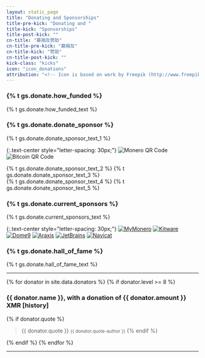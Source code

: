 ```yaml
---
layout: static_page
title: "Donating and Sponsorships"
title-pre-kick: "Donating and "
title-kick: "Sponsorships"
title-post-kick: ""
cn-title: "募捐及赞助"
cn-title-pre-kick: "募捐及"
cn-title-kick: "赞助"
cn-title-post-kick: ""
kick-class: "kicks"
icon: "icon_donations"
attribution: "<!-- Icon is based on work by Freepik (http://www.freepik.com) and is licensed under Creative Commons BY 3.0 -->"
---
```


### {% t gs.donate.how_funded %}

{% t gs.donate.how_funded_text %}

### {% t gs.donate.donate_sponsor %}

{% t gs.donate.donate_sponsor_text_1 %}

{:.text-center style="letter-spacing: 30px;"}
![Monero QR Code](//static.getmonero.org/images/donate-monero.png) ![Bitcoin QR Code](//static.getmonero.org/images/donate-bitcoin.png)

{% t gs.donate.donate_sponsor_text_2 %} 
{% t gs.donate.donate_sponsor_text_3 %}  
{% t gs.donate.donate_sponsor_text_4 %}
{% t gs.donate.donate_sponsor_text_5 %}

### {% t gs.donate.current_sponsors %}

{% t gs.donate.current_sponsors_text %}

{:.text-center style="letter-spacing: 30px;"}
[![MyMonero](//static.getmonero.org/images/sponsors/mymonero.png)](https://mymonero.com) [![Kitware](//static.getmonero.org/images/sponsors/kitware.png?1)](http://kitware.com) [![Dome9](//static.getmonero.org/images/sponsors/dome9.png)](http://dome9.com) [![Araxis](//static.getmonero.org/images/sponsors/araxis.png)](http://araxis.com) [![JetBrains](//static.getmonero.org/images/sponsors/jetbrains.png)](http://www.jetbrains.com/) [![Navicat](//static.getmonero.org/images/sponsors/navicat.png)](http://www.navicat.com/)

### {% t gs.donate.hall_of_fame %}

{% t gs.donate.hall_of_fame_text %}

<div class="text-center" markdown="1">

---

{% for donator in site.data.donators %}
{% if donator.level >= 8 %}

### {{ donator.name }}, with a donation of {{ donator.amount }} XMR [<a data-toggle="tooltip" data-placement="top" data-html="true" data-original-title="{% for achievement in donator.history %}{{ achievement }}<br>{% endfor %}">history</a>]

{% if donator.quote %}
> {{ donator.quote }}
> <small>{{ donator.quote-author }}</small>
{% endif %}

{% endif %}
{% endfor %}

---

</div>